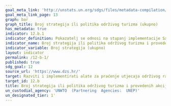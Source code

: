```yaml
---
goal_meta_link: 'http://unstats.un.org/sdgs/files/metadata-compilation/Metadata-Goal-12.pdf'
goal_meta_link_page: 13
graph: bar
graph_title: Broj strategija ili politika održivog turizma (ukupno)
has_metadata: true
indicator: 12.b.1
indicator_definition: Pokazatelj se odnosi na stupanj implementacije Satelitskog računa turizma (TSA) i Sustava integriranih ekonomskih računa okoliša (SEEA)
indicator_name: Broj strategija ili politika održivog turizma i provedenih akcijskih planova s uspostavljenim alatima za praćenje i evaluaciju
indicator_variable: Broj strategija (ukupno)
layout: indicator
permalink: /12-b-1/
published: true  
sdg_goal: 12
source_url: 'https://www.dzs.hr/'
target: Razviti i implementirati alate za praćenje utjecaja održivog razvoja na održivi turizam koji stvara radna mjesta i promiče lokalnu kulturu i proizvode
target_id: 12.b
title: Broj strategija ili politika održivog turizma i provedenih akcijskih planova s uspostavljenim alatima za praćenje i evaluaciju
un_custodial_agency: 'UNWTO  (Partnering  Agencies:  UNEP)'
un_designated_tier: 1'
---
```

